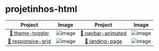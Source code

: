 # projetinhos-html

  |                       Project                        |                           Image                           |                                               Project |                 Image                 |
  | :----------------------------: |:-------------------------------------------------------: | :----------------------------: |:-------------------------------------------------------: |
  |[:blue_book: theme-toggler](theme-toggler-css/)    | ![image](theme-toggler-css/gif.gif) | [:orange_book: navbar-animated](navbar-animated-css/) | ![image](navbar-animated-css/gif.gif) |
  | [:green_book: responsive-grid](responsive-grid-css/) |      ![image](responsive-grid-css/gif.gif)      |           [:closed_book: landing-page](landing-page/) |   ![image](landing-page/gif.gif)    |
